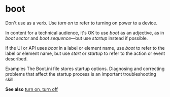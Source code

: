 ﻿# boot

Don't use as a verb. Use *turn on* to refer to turning on power to a device. 

In content for a technical audience, it's OK to use *boot* as an adjective, as in *boot sector* and *boot sequence*—but use *startup* instead if possible.

If the UI or API uses *boot* in a label or element name, use *boot* to refer to the label or element name, but use *start* or *startup* to refer to the action or event described.

Examples
The Boot.ini file stores startup options.
Diagnosing and correcting problems that affect the startup process is an important troubleshooting skill.

**See also** [turn on, turn off](https://worldready.cloudapp.net/Styleguide/Read?id=2700&topicid=33405)
